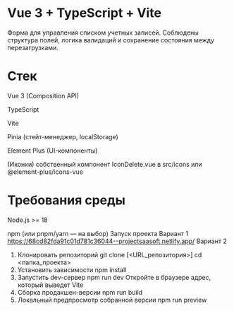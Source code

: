 # Vue 3 + TypeScript + Vite

Форма для управления списком учетных записей.
Соблюдены структура полей, логика валидаций и сохранение состояния между перезагрузками.

# Стек

Vue 3 (Composition API)

TypeScript

Vite

Pinia (стейт-менеджер, localStorage)

Element Plus (UI-компоненты)

(Иконки) собственный компонент IconDelete.vue в src/icons или @element-plus/icons-vue

# Требования среды

Node.js >= 18

npm (или pnpm/yarn — на выбор)
Запуск проекта 
Вариант 1
https://68cd82fda91c01d781c36044--projectsaasoft.netlify.app/
Вариант 2
 1) Клонировать репозиторий
git clone [<URL_репозитория>] cd <папка_проекта>
 2) Установить зависимости
npm install
 3) Запустить dev-сервер
npm run dev
Откройте в браузере адрес, который выведет Vite
4) Сборка продакшен-версии
npm run build
5) Локальный предпросмотр собранной версии
npm run preview
